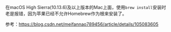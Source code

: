 在macOS High Sierra(10.13.6)及以上版本的Mac上面，使用`brew install`安装时老是报错，因为苹果已经不允许Homebrew作为根来安装了。

参考：https://blog.csdn.net/meifannao789456/article/details/105083605

